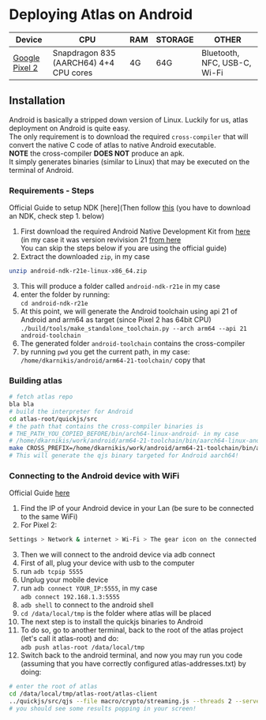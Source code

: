 # Deploying Atlas on Android

| Device                      	| CPU                                                  	| RAM  	| STORAGE 	| OTHER 	|
|-----------------------------	|------------------------------------------------------	|------	|---------	|-------	|
| [Google Pixel 2](https://thepihut.com/products/raspberry-pi-zero-wh-starter-kit) 	| Snapdragon 835 (AARCH64) 4+4 CPU cores 	| 4G	| 64G     	|Bluetooth, NFC, USB-C, Wi-Fi|

## Installation
Android is basically a stripped down version of Linux. Luckily for us, atlas deployment on Android is quite easy.  
The only requirement is to download the required `cross-compiler` that will convert the native C code of atlas to native Android executable.  
**NOTE** the cross-compiler **DOES NOT** produce an apk.  
It simply generates binaries (similar to Linux) that may be executed on the terminal of Android. 

### Requirements - Steps
Official Guide to setup NDK [here](Then follow [this](https://developer.android.com/ndk/guides/standalone_toolchain)
(you have to download an NDK, check step 1. below)

1. First download the required Android Native Development Kit from [here](https://developer.android.com/ndk/downloads) (in my case it was version revivision 21 [from here](https://github.com/android/ndk/wiki/Unsupported-Downloads)  
You can skip the steps below if you are using the official guide)
2. Extract the downloaded `zip`, in my case  
```bash
unzip android-ndk-r21e-linux-x86_64.zip
```
3. This will produce a folder called `android-ndk-r21e` in my case 
4. enter the folder by running:  
`cd android-ndk-r21e`
5. At this point, we will generate the Android toolchain using api 21 of Android and arm64 as target (since Pixel 2 has 64bit CPU)
`./build/tools/make_standalone_toolchain.py --arch arm64 --api 21 android-toolchain`
6. The generated folder `android-toolchain` contains the cross-compiler
7. by running `pwd` you get the current path, in my case:  
`/home/dkarnikis/android/arm64-21-toolchain/` copy that

### Building atlas
```sh
# fetch atlas repo
bla bla
# build the interpreter for Android
cd atlas-root/quickjs/src
# the path that contains the cross-compiler binaries is 
# THE_PATH_YOU_COPIED_BEFORE/bin/arch64-linux-android- in my case
# /home/dkarnikis/work/android/arm64-21-toolchain/bin/aarch64-linux-android-
make CROSS_PREFIX=/home/dkarnikis/work/android/arm64-21-toolchain/bin/aarch64-linux-android- ANDROID=1
# This will generate the qjs binary targeted for Android aarch64!
```

### Connecting to the Android device with WiFi
Official Guide [here](https://developer.android.com/studio/command-line/adb)
1. Find the IP of your Android device in your Lan (be sure to be connected to the same WiFi)
2. For Pixel 2:
```sh
Settings > Network & internet > Wi-Fi > The gear icon on the connected Wi-Fi > Advanced (on the bottom) > Under the IP address you may find you IP address (192.168.1.3 in my case)
```
3. Then we will connect to the android device via adb connect  
4. First of all, plug your device with usb to the computer
5. run `adb tcpip 5555`
6. Unplug your mobile device
7. run
`adb connect YOUR_IP:5555`, in my case  
`adb connect 192.168.1.3:5555`
8. `adb shell` to connect to the android shell
9. `cd /data/local/tmp` is the folder where atlas will be placed
10. The next step is to install the quickjs binaries to Android
11. To do so, go to another terminal, back to the root of the atlas project (let's call it atlas-root) and do:  
`adb push atlas-root /data/local/tmp`
12. Switch back to the android terminal, and now you may run you code (assuming that you have correctly configured atlas-addresses.txt) by doing:  
```sh
# enter the root of atlas
cd /data/local/tmp/atlas-root/atlas-client
../quickjs/src/qjs --file macro/crypto/streaming.js --threads 2 --servers 2 --verbose
# you should see some results popping in your screen!
```
